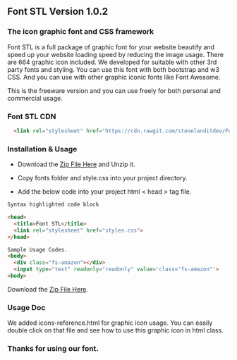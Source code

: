 ## Font STL Version 1.0.2

### The icon graphic font and CSS framework

Font STL is a full package of graphic font for your website beautify and speed up your website loading speed by reducing the image usage. There are 664 graphic icon included. We developed for suitable with other 3rd party fonts and styling. You can use this font with both bootstrap and w3 CSS. And you can use with other graphic iconic fonts like Font Awesome.

This is the freeware version and you can use freely for both personal and commercial usage.

### Font STL CDN

```markdown
  <link rel="stylesheet" href="https://cdn.rawgit.com/stonelanditdev/Font-STL/orphan/styles.css">
```

### Installation & Usage

- Download the [Zip File Here](https://github.com/stonelanditdev/fontstl/raw/master/font-stl.zip) and Unzip it.

- Copy fonts folder and style.css into your project directory.

- Add the below code into your project html < head > tag file.


```markdown
Syntax highlighted code block

<head>
  <title>Font STL</title>
  <link rel="stylesheet" href="styles.css">
</head>

Sample Usage Codes.
<body>
  <div class="fs-amazon"></div>
  <input type="text" readonly="readonly" value='class="fs-amazon"'>
<body>

```


Download the [Zip File Here](https://github.com/stonelanditdev/fontstl/raw/master/font-stl.zip).

### Usage Doc

We added icons-reference.html for graphic icon usage. You can easily double click on that file and see how to use this graphic icon in html class.

### Thanks for using our font.
